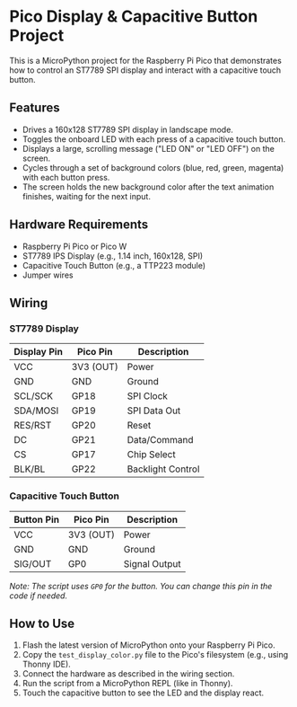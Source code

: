 # Pico Display & Capacitive Button Project

This is a MicroPython project for the Raspberry Pi Pico that demonstrates how to control an ST7789 SPI display and interact with a capacitive touch button.

## Features

- Drives a 160x128 ST7789 SPI display in landscape mode.
- Toggles the onboard LED with each press of a capacitive touch button.
- Displays a large, scrolling message ("LED ON" or "LED OFF") on the screen.
- Cycles through a set of background colors (blue, red, green, magenta) with each button press.
- The screen holds the new background color after the text animation finishes, waiting for the next input.

## Hardware Requirements

- Raspberry Pi Pico or Pico W
- ST7789 IPS Display (e.g., 1.14 inch, 160x128, SPI)
- Capacitive Touch Button (e.g., a TTP223 module)
- Jumper wires

## Wiring

### ST7789 Display

| Display Pin | Pico Pin | Description      |
|-------------|----------|------------------|
| VCC         | 3V3 (OUT)| Power            |
| GND         | GND      | Ground           |
| SCL/SCK     | GP18     | SPI Clock        |
| SDA/MOSI    | GP19     | SPI Data Out     |
| RES/RST     | GP20     | Reset            |
| DC          | GP21     | Data/Command     |
| CS          | GP17     | Chip Select      |
| BLK/BL      | GP22     | Backlight Control|

### Capacitive Touch Button

| Button Pin | Pico Pin | Description      |
|------------|----------|------------------|
| VCC        | 3V3 (OUT)| Power            |
| GND        | GND      | Ground           |
| SIG/OUT    | GP0      | Signal Output    |

*Note: The script uses `GP0` for the button. You can change this pin in the code if needed.*

## How to Use

1.  Flash the latest version of MicroPython onto your Raspberry Pi Pico.
2.  Copy the `test_display_color.py` file to the Pico's filesystem (e.g., using Thonny IDE).
3.  Connect the hardware as described in the wiring section.
4.  Run the script from a MicroPython REPL (like in Thonny).
5.  Touch the capacitive button to see the LED and the display react.